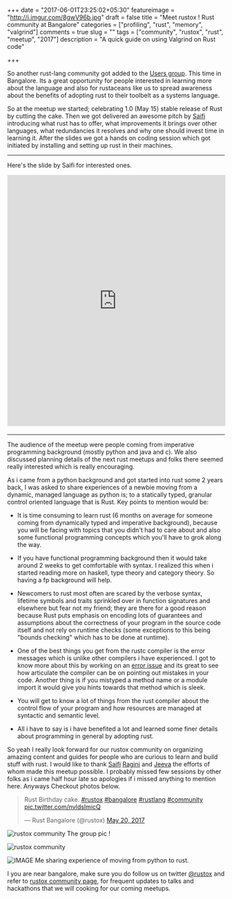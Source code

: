 +++
date = "2017-06-01T23:25:02+05:30"
featureimage = "http://i.imgur.com/8gwV96b.jpg"
draft = false
title = "Meet rustox ! Rust community at Bangalore"
categories = ["profiling", "rust", "memory", "valgrind"]
comments = true
slug = ""
tags = ["community", "rustox", "rust", "meetup", "2017"]
description = "A quick guide on using Valgrind on Rust code"

+++

So another rust-lang community got added to the [Users group](https://www.rust-lang.org/en-US/user-groups.html). This time in Bangalore. Its a great opportunity for people interested in learning more about the language and also for rustaceans like us to spread awareness about the benefits of adopting rust to their toolbelt as a systems language.

So at the meetup we started; celebrating 1.0 (May 15) stable release of Rust by cutting the cake. Then we got delivered an awesome pitch by [Saifi](https://www.meetup.com/rustox/members/140949432/) introducing what rust has to offer, what improvements it brings over other languages, what redundancies it resolves and why one should invest time in learning it. After the slides we got a hands on coding session which got initiated by installing and setting up rust in their machines.

--------

Here's the slide by Saifi for interested ones.
<iframe src="https://www.hashdoc.com/documents/556864/embed" width="728" height="581" frameborder="0" marginwidth="0" marginheight="0" scrolling="no" style="border:1px solid #EAE9EA; border-width:1px; margin-bottom:5px; max-width: 100%; background: #fff;"></iframe> <br>

-------

The audience of the meetup were people coming from imperative programming background (mostly python and java and c). We also discussed planning details of the next rust meetups and folks there seemed really interested which is really encouraging.

As i came from a python background and got started into rust some 2 years back, I was asked to share experiences of a newbie moving from a dynamic, managed language as python is; to a statically typed, granular control oriented language that is Rust. Key points to mention would be:

* It is time consuming to learn rust (6 months on average for someone coming from dynamically typed and imperative background), because you will be facing with topics that you didn't had to care about and also some functional programming concepts which you'll have to grok along the way.

* If you have functional programming background then it would take around 2 weeks to get comfortable with syntax. I realized this when i started reading more on haskell, type theory and category theory. So having a fp background will help.

* Newcomers to rust most often are scared by the verbose syntax, lifetime symbols and traits sprinkled over in function signatures and elsewhere but fear not my friend; they are there for a good reason because Rust puts emphasis on encoding lots of guarantees and assumptions about the correctness of your program in the source code itself and not rely on runtime checks (some exceptions to this being "bounds checking" which has to be done at runtime).

* One of the best things you get from the rustc compiler is the error messages which is unlike other compilers i have experienced. I got to know more about this by working on an [error issue](https://github.com/rust-lang/rust/pull/35567) and its great to see how articulate the compiler can be on pointing out mistakes in your code. Another thing is if you mistyped a method name or a module import it would give you hints towards that method which is sleek.

* You will get to know a lot of things from the rust compiler about the control flow of your program and how resources are managed at syntactic and semantic level.

* All i have to say is i have benefited a lot and learned some finer details about programming in general by adopting rust.

So yeah I really look forward for our rustox community on organizing amazing content and guides for people who are curious to learn and build stuff with rust. I would like to thank [Saifi](https://www.meetup.com/rustox/members/140949432/) [Ragini](https://www.meetup.com/rustox/members/216123871/) and [Jeeva](https://www.meetup.com/rustox/members/57146902/) the efforts of whom made this meetup possible. I probably missed few sessions by other folks as i came half hour late so apologies if i missed anything to mention here. Anyways Checkout photos below.

<blockquote class="twitter-tweet" data-lang="en"><p lang="en" dir="ltr">Rust Birthday cake. <a href="https://twitter.com/hashtag/rustox?src=hash">#rustox</a> <a href="https://twitter.com/hashtag/bangalore?src=hash">#bangalore</a> <a href="https://twitter.com/hashtag/rustlang?src=hash">#rustlang</a> <a href="https://twitter.com/hashtag/community?src=hash">#community</a> <a href="https://t.co/nvldsImicQ">pic.twitter.com/nvldsImicQ</a></p>&mdash; Rust Bangalore (@rustox) <a href="https://twitter.com/rustox/status/865966348949520386">May 20, 2017</a></blockquote>
<script async src="//platform.twitter.com/widgets.js" charset="utf-8"></script>

![rustox community](http://i.imgur.com/19RNhoh.jpg)
The group pic !


![rustox community](http://i.imgur.com/m8jRiUy.jpg)

![IMAGE](http://i.imgur.com/lLYxE3M.jpg)
Me sharing experience of moving from python to rust.

I you are near bangalore, make sure you do follow us on twitter [@rustox](https://twitter.com/rustox) and refer to [rustox community page](https://sites.google.com/view/rustox/home?authuser=0), for frequent updates to talks and hackathons that we will cooking for our coming meetups. 
